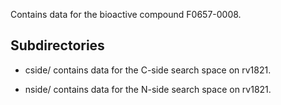 Contains data for the bioactive compound F0657-0008.

## Subdirectories

- cside/ contains data for the C-side search space on rv1821.

- nside/ contains data for the N-side search space on rv1821.


